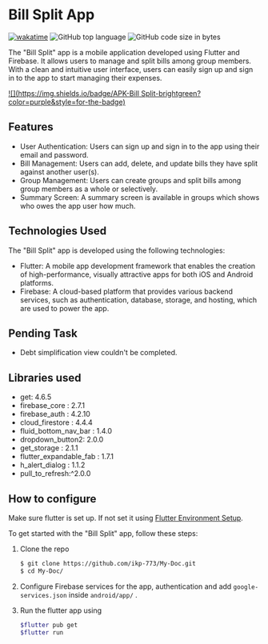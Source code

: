 # Bill Split App

[![wakatime](https://wakatime.com/badge/user/fac0edb0-504c-4b92-b3c9-891f4dc941d5/project/5cf27c96-63e1-43e1-9f0a-56f11b0d3b84.svg)](https://wakatime.com/badge/user/fac0edb0-504c-4b92-b3c9-891f4dc941d5/project/5cf27c96-63e1-43e1-9f0a-56f11b0d3b84) ![GitHub top language](https://img.shields.io/github/languages/top/ikp-773/Bill-Split?color=b) ![GitHub code size in bytes](https://img.shields.io/github/languages/code-size/ikp-773/Bill-Split)

The "Bill Split" app is a mobile application developed using Flutter and Firebase. It allows users to manage and split bills among group members. With a clean and intuitive user interface, users can easily sign up and sign in to the app to start managing their expenses.

[![](https://img.shields.io/badge/APK-Bill Split-brightgreen?color=purple&style=for-the-badge)](https://drive.google.com/file/d/1SnOLLshoMSutoIqyF92og3S2h0vRpr6V/view?usp=share_lin)

## Features

- User Authentication: Users can sign up and sign in to the app using their email and password.
- Bill Management: Users can add, delete, and update bills they have split against another user(s).
- Group Management: Users can create groups and split bills among group members as a whole or selectively.
- Summary Screen: A summary screen is available in groups which shows who owes the app user how much.

## Technologies Used

The "Bill Split" app is developed using the following technologies:

- Flutter: A mobile app development framework that enables the creation of high-performance, visually attractive apps for both iOS and Android platforms.
- Firebase: A cloud-based platform that provides various backend services, such as authentication, database, storage, and hosting, which are used to power the app.

## Pending Task

* Debt simplification view couldn't be completed.

## Libraries used

* get: 4.6.5
* firebase_core : 2.7.1
* firebase_auth : 4.2.10
* cloud_firestore : 4.4.4
* fluid_bottom_nav_bar : 1.4.0
* dropdown_button2: 2.0.0
* get_storage : 2.1.1
* flutter_expandable_fab : 1.7.1
* h_alert_dialog : 1.1.2
* pull_to_refresh:^2.0.0

## How to configure

Make sure flutter is set up. If not set it using [Flutter Environment Setup](https://flutter.dev/docs/get-started/install).

To get started with the "Bill Split" app, follow these steps:

1. Clone the repo

   ```bash
   $ git clone https://github.com/ikp-773/My-Doc.git
   $ cd My-Doc/
   ```
2. Configure Firebase services for the app, authentication and add `google-services.json`  inside `android/app/` .
3. Run the flutter app using

   ```bash
   $flutter pub get
   $flutter run
   ```
